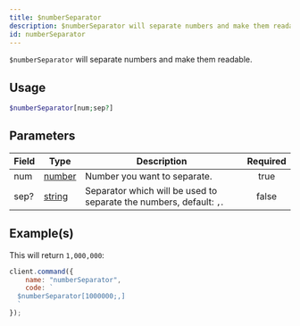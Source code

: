 ```yaml
---
title: $numberSeparator
description: $numberSeparator will separate numbers and make them readable.
id: numberSeparator
---
```


`$numberSeparator` will separate numbers and make them readable.

## Usage

```php
$numberSeparator[num;sep?]
```

## Parameters

| Field | Type                                                                                              | Description                                                         | Required |
| ----- | ------------------------------------------------------------------------------------------------- | ------------------------------------------------------------------- | :------: |
| num   | [number](https://developer.mozilla.org/en-US/docs/Web/JavaScript/Reference/Global_Objects/Number) | Number you want to separate.                                        |   true   |
| sep?  | [string](https://developer.mozilla.org/en-US/docs/Web/JavaScript/Reference/Global_Objects/String) | Separator which will be used to separate the numbers, default: `,`. |  false   |

## Example(s)

This will return `1,000,000`:

```javascript
client.command({
    name: "numberSeparator",
    code: `
  $numberSeparator[1000000;,]
  `
});
```
